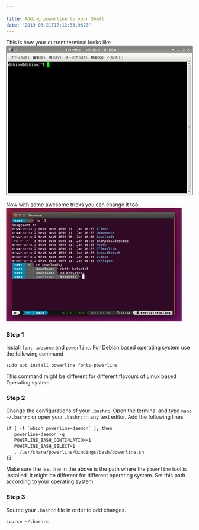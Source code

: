 ```yaml
---

title: Adding powerline to your Shell 
date: "2019-03-21T17:12:33.962Z"
---
```


This is how your current terminal looks like 
![terminal_without_powerline](./terminal-without-powerline.png)

Now with some awesome tricks you can change it too
![Terminal with powerline](terminal-with-powerline.jpeg)

### Step 1

Install `font-awesome` and `powerline`.
For Debian based operating system use the following command
```
sudo apt install powerline fonts-powerline
```
This command might be different for different flavours of Linux based Operating system

### Step 2

Change the configurations of your `.bashrc`.
Open the terminal and type `nano ~/.bashrc` or open your `.bashrc` in any text editor.
Add the following lines
```
if [ -f `which powerline-daemon` ]; then
   powerline-daemon -q
   POWERLINE_BASH_CONTINUATION=1
   POWERLINE_BASH_SELECT=1
   . /usr/share/powerline/bindings/bash/powerline.sh
fi
```
Make sure the last line in the above is the path where the `powerline` tool is installed. It might be different for different operating system. Set this path according to your operating system.

### Step 3

Source your `.bashrc` file in order to add changes.
```
source ~/.bashrc
```
